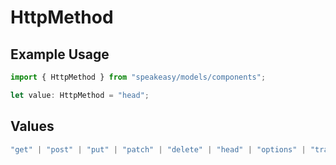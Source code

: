 # HttpMethod

## Example Usage

```typescript
import { HttpMethod } from "speakeasy/models/components";

let value: HttpMethod = "head";
```

## Values

```typescript
"get" | "post" | "put" | "patch" | "delete" | "head" | "options" | "trace"
```